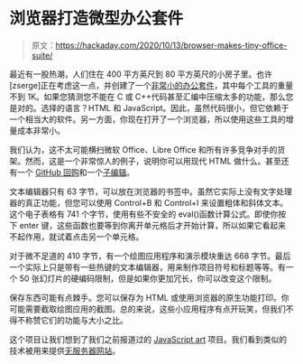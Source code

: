 # 浏览器打造微型办公套件

> 原文：<https://hackaday.com/2020/10/13/browser-makes-tiny-office-suite/>

最近有一股热潮，人们住在 400 平方英尺到 80 平方英尺的小房子里。也许[zserge]正在考虑这一点，并创建了一个[非常小的办公套件](https://zserge.com/posts/awfice/)，其中每个工具的重量不到 1K。如果您猜测您不能在 C 或 C++代码甚至汇编中压缩太多的功能，那么您是对的。选择的语言？HTML 和 JavaScript。因此，虽然代码很小，但它依赖于一个相当大的软件。另一方面，你现在打开了一个浏览器，所以使用这些工具的增量成本非常小。

我们认为，这不太可能横扫微软 Office、Libre Office 和所有许多竞争对手的货架。然而，这是一个非常惊人的例子，说明你可以用现代 HTML 做什么。甚至还有一个 [GitHub 回购](https://github.com/zserge/awfice)和一个[子编辑](https://www.reddit.com/r/tinycode)。

文本编辑器只有 63 字节，可以放在浏览器的书签中。虽然它实际上没有文字处理器的真正功能，但您可以使用 Control+B 和 Control+I 来设置粗体和斜体文本。这个电子表格有 741 个字节，使用有些不安全的 eval()函数计算公式。即使你按下 enter 键，这些函数也要等到你离开单元格后才开始计算，所以如果它看起来不起作用，就试着点击另一个单元格。

对于微不足道的 410 字节，有一个绘图应用程序和演示模块重达 668 字节。最后一个实际上只是带有一些热键的文本编辑器，用来制作项目符号和标题等等。有一个 50 张幻灯片的硬编码限制，但是如果你更加冗长，你可以改变这个限制。

保存东西可能有点棘手。您可以保存为 HTML 或使用浏览器的原生功能打印。你可能需要截取绘图应用的截图。总的来说，这些小应用程序有点开玩笑，但我们不得不称赞它们的功能与大小之比。

这个项目让我们想到了我们之前报道过的 [JavaScript art](https://hackaday.com/2017/05/13/javascript-art-is-in-the-url/) 项目。我们看到类似的技术被用来提供[无服务器网站](https://hackaday.com/2018/07/07/tiny-websites-have-no-server/)。